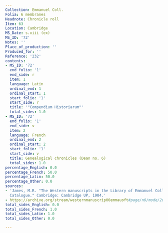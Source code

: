 ```yaml
---
Collection: Emmanuel Coll.
Folia: 6 membranes
Headnote: Chronicle roll
Item: 63
Location: Cambridge
MS_Date: s.xiii (ex)
MS_ID: '72'
Notes: ''
Place_of_production: ''
Produced_for: ''
Reference: '232'
contents:
- MS_ID: '72'
  end_folio: '1'
  end_side: r
  item: 1
  language: Latin
  ordinal_end: 1
  ordinal_start: 1
  start_folio: '1'
  start_side: r
  title: '"Compendium Historiarum"'
  total_sides: 1.0
- MS_ID: '72'
  end_folio: '1'
  end_side: v
  item: 2
  language: French
  ordinal_end: 2
  ordinal_start: 2
  start_folio: '1'
  start_side: v
  title: Genealogical chronicles (Dean no. 6)
  total_sides: 1.0
percentage_English: 0.0
percentage_French: 50.0
percentage_Latin: 50.0
percentage_Other: 0.0
sources:
- 'James, M.R. "The Western manuscripts in the Library of Emmanuel College: A Descriptive
  Catalogue." Cambridge: Cambridge UP, 1904.'
- https://archive.org/stream/westernmanuscrip00emmauoft#page/n0/mode/2up
total_sides_English: 0.0
total_sides_French: 1.0
total_sides_Latin: 1.0
total_sides_Other: 0.0

---
```

